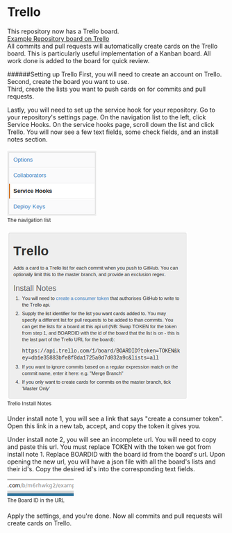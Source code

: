 Trello
======
This repository now has a Trello board.  
[Example Repository board on Trello](https://trello.com/b/m6rhwkg2/example-repository)  
All commits and pull requests will automatically create cards on the Trello board.
This is particularly useful implementation of a Kanban board.
All work done is added to the board for quick review.

######Setting up Trello
First, you will need to create an account on Trello.  
Second, create the board you want to use.  
Third, create the lists you want to push cards on for commits and pull requests.  

Lastly, you will need to set up the service hook for your repository.
Go to your repository's settings page.
On the navigation list to the left, click Service Hooks.
On the service hooks page, scroll down the list and click Trello.
You will now see a few text fields, some check fields, and an install notes section.

![Navigation List](../img/navigationList.png)  
<sup>The navigation list</sup>

![Trello Install Notes](../img/trelloInstallNotes.png)  
<sup>Trello Install Notes</sup>

Under install note 1, you will see a link that says "create a consumer token".
Open this link in a new tab, accept, and copy the token it gives you.

Under install note 2, you will see an incomplete url.
You will need to copy and paste this url.
You must replace TOKEN with the token we got from install note 1.
Replace BOARDID with the board id from the board's url.
Upon opening the new url, you will have a json file with all the board's
lists and their id's.
Copy the desired id's into the corresponding text fields.

![Board ID](../img/boardid.png)  
<sup>The Board ID in the URL</sup>

Apply the settings, and you're done.
Now all commits and pull requests will create cards on Trello.
